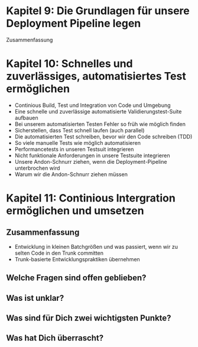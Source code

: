 # Kapitel 9: Die Grundlagen für unsere Deployment Pipeline legen
Zusammenfassung
# Kapitel 10: Schnelles und zuverlässiges, automatisiertes Test ermöglichen

- Continious Build, Test und Integration von Code und Umgebung
- Eine schnelle und zuverlässige automatisierte Validierungstest-Suite aufbauen
- Bei unserem automatisierten Testen Fehler so früh wie möglich finden
- Sicherstellen, dass Test schnell laufen (auch parallel)
- Die automatisierten Test schreiben, bevor wir den Code schreiben (TDD)
- So viele manuelle Tests wie möglich automatisieren
- Performancetests in unseren Testsuit integrieren
- Nicht funktionale Anforderungen in unsere Testsuite integrieren
- Unsere Andon-Schnurr ziehen, wenn die Deployment-Pipeline unterbrochen wird
- Warum wir die Andon-Schnurr ziehen müssen

# Kapitel 11: Continious Intergration ermöglichen und umsetzen
## Zusammenfassung

- Entwicklung in kleinen Batchgrößen und was passiert, wenn wir zu selten Code in den Trunk committen
- Trunk-basierte Entwicklungspraktiken übernehmen

## Welche Fragen sind offen geblieben?

## Was ist unklar?

## Was sind für Dich zwei wichtigsten Punkte?

## Was hat Dich überrascht?

